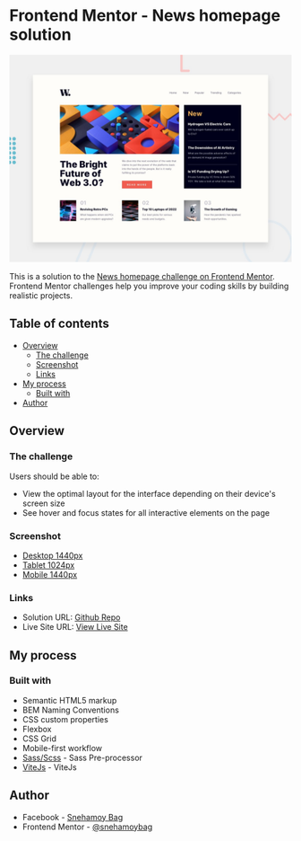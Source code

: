 # Frontend Mentor - News homepage solution
![Desktop Site Preview](./design/desktop-preview.jpg)

This is a solution to the [News homepage challenge on Frontend Mentor](https://www.frontendmentor.io/challenges/news-homepage-H6SWTa1MFl). Frontend Mentor challenges help you improve your coding skills by building realistic projects. 

## Table of contents

- [Overview](#overview)
  - [The challenge](#the-challenge)
  - [Screenshot](#screenshot)
  - [Links](#links)
- [My process](#my-process)
  - [Built with](#built-with)
- [Author](#author)

## Overview

### The challenge

Users should be able to:

- View the optimal layout for the interface depending on their device's screen size
- See hover and focus states for all interactive elements on the page

### Screenshot
- [Desktop 1440px](./screenshots/Frontend-Mentor-News-homepage-desktop.jpeg)
- [Tablet 1024px](./screenshots/Frontend-Mentor-News-homepage-tablet.jpeg)
- [Mobile 1440px](./screenshots/Frontend-Mentor-News-homepage-mobile.jpeg)

### Links

- Solution URL: [Github Repo](https://github.com/snehamoybag/fem-news-homepage-main)
- Live Site URL: [View Live Site](https://snehamoybag.github.io/fem-news-homepage-main)

## My process

### Built with

- Semantic HTML5 markup
- BEM Naming Conventions
- CSS custom properties
- Flexbox
- CSS Grid
- Mobile-first workflow
- [Sass/Scss](https://sass-lang.com) - Sass Pre-processor
- [ViteJs](https://vitejs.dev) - ViteJs

## Author

- Facebook - [Snehamoy Bag](https://www.facebook.com/snehamoy.bag.3)
- Frontend Mentor - [@snehamoybag](https://www.frontendmentor.io/profile/snehamoybag)
